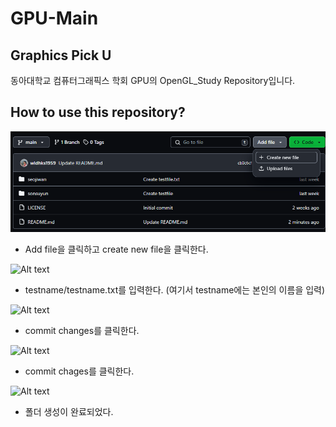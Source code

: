 # GPU-Main

## Graphics Pick U 
동아대학교 컴퓨터그래픽스 학회 GPU의 OpenGL_Study Repository입니다. 

## How to use this repository?

![Alt text](/img/image-1.png)
- Add file을 클릭하고 create new file을 클릭한다. 

![Alt text](image-2.png)
- testname/testname.txt를 입력한다. (여기서 testname에는 본인의 이름을 입력)

![Alt text](image-3.png)
- commit changes를 클릭한다. 

![Alt text](image-4.png)
- commit chages를 클릭한다.

![Alt text](image-5.png)
- 폴더 생성이 완료되었다. 


